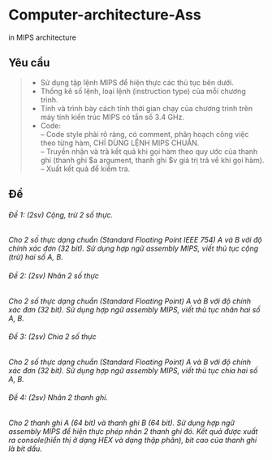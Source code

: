 
# Computer-architecture-Ass
in MIPS architecture
## Yêu cầu
> * Sử dụng tập lệnh MIPS để hiện thực các thủ tục bên dưới.
> * Thống kê số lệnh, loại lệnh (instruction type) của mỗi chương trình.
> * Tính và trình bày cách tính thời gian chạy của chương trình trên máy tính kiến trúc MIPS có
tần số 3.4 GHz.
> * Code: <br />
  – Code style phải rõ ràng, có comment, phân hoạch công việc theo từng hàm, CHỈ DÙNG
  LỆNH MIPS CHUẨN.<br />
  – Truyền nhận và trả kết quả khi gọi hàm theo quy ước của thanh ghi (thanh ghi $a argument, thanh ghi $v giá trị trả về khi gọi hàm).<br />
  – Xuất kết quả để kiểm tra.
## Đề
###### Đề 1: (2sv) Cộng, trừ 2 số thực.
*Cho 2 số thực dạng chuẩn (Standard Floating Point IEEE 754) A và B với độ chính xác đơn (32
bit). Sử dụng hợp ngữ assembly MIPS, viết thủ tục cộng (trừ) hai số A, B.*
###### Đề 2: (2sv) Nhân 2 số thực
*Cho 2 số thực dạng chuẩn (Standard Floating Point) A và B với độ chính xác đơn (32 bit). Sử
dụng hợp ngữ assembly MIPS, viết thủ tục nhân hai số A, B.*
###### Đề 3: (2sv) Chia 2 số thực
*Cho 2 số thực dạng chuẩn (Standard Floating Point) A và B với độ chính xác đơn (32 bit). Sử
dụng hợp ngữ assembly MIPS, viết thủ tục chia hai số A, B.*
###### Đề 4: (2sv) Nhân 2 thanh ghi.
*Cho 2 thanh ghi A (64 bit) và thanh ghi B (64 bit). Sử dụng hợp ngữ assembly MIPS để hiện
thực phép nhân 2 thanh ghi đó. Kết quả được xuất ra console(hiển thị ở dạng HEX và dạng
thập phân), bit cao của thanh ghi là bit dấu.*
